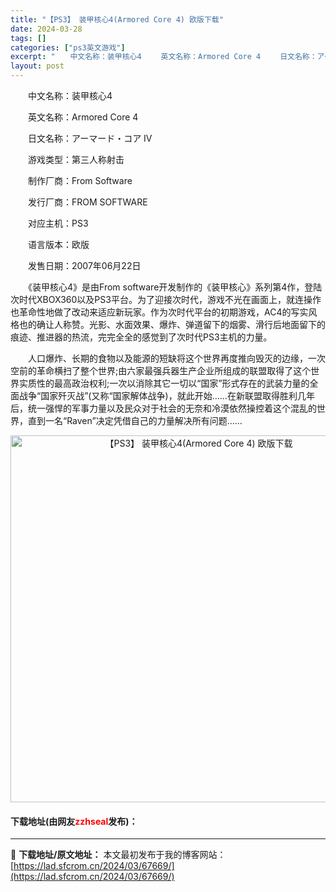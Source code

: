```yaml
---
title: "【PS3】 装甲核心4(Armored Core 4) 欧版下载"
date: 2024-03-28
tags: []
categories: ["ps3英文游戏"]
excerpt: "　　中文名称：装甲核心4 　　英文名称：Armored Core 4 　　日文名称：アーマード・コア IV 　　游戏类型：第三人称射击 　　制作厂商：From Software 　　发行厂商：FROM SOFTWARE 　　对应主机：PS3 　　语言版本：欧版 　　发售日期：2007年06月22日 &hellip;"
layout: post
---
```


 <p>　　中文名称：装甲核心4</p> <p>　　英文名称：Armored Core 4</p> <p>　　日文名称：アーマード・コア IV</p> <p>　　游戏类型：第三人称射击</p> <p>　　制作厂商：From Software</p> <p>　　发行厂商：FROM SOFTWARE</p> <p>　　对应主机：PS3</p> <p>　　语言版本：欧版</p> <p>　　发售日期：2007年06月22日</p> <p>　　《装甲核心4》是由From software开发制作的《装甲核心》系列第4作，登陆次时代XBOX360以及PS3平台。为了迎接次时代，游戏不光在画面上，就连操作也革命性地做了改动来适应新玩家。作为次时代平台的初期游戏，AC4的写实风格也的确让人称赞。光影、水面效果、爆炸、弹道留下的烟雾、滑行后地面留下的痕迹、推进器的热流，完完全全的感觉到了次时代PS3主机的力量。</p> <p>　　人口爆炸、长期的食物以及能源的短缺将这个世界再度推向毁灭的边缘，一次空前的革命横扫了整个世界;由六家最强兵器生产企业所组成的联盟取得了这个世界实质性的最高政治权利;一次以消除其它一切以&ldquo;国家&rdquo;形式存在的武装力量的全面战争&ldquo;国家歼灭战&rdquo;(又称&ldquo;国家解体战争)，就此开始&hellip;&hellip;在新联盟取得胜利几年后，统一强悍的军事力量以及民众对于社会的无奈和冷漠依然操控着这个混乱的世界，直到一名&ldquo;Raven&rdquo;决定凭借自己的力量解决所有问题&hellip;&hellip;</p> <p align="center"><img align="" border="0" src="https://lad.sfcrom.cn/wp-content/uploads/2024/03/20240328_66051c57b4b49.jpg" width="587" alt="【PS3】 装甲核心4(Armored Core 4) 欧版下载" /></p> <p><h4>下载地址(由网友<font color="red">zzhseal</font>发布)：</h4></p> 

---
📖 **下载地址/原文地址：** 本文最初发布于我的博客网站：[https://lad.sfcrom.cn/2024/03/67669/](https://lad.sfcrom.cn/2024/03/67669/)
